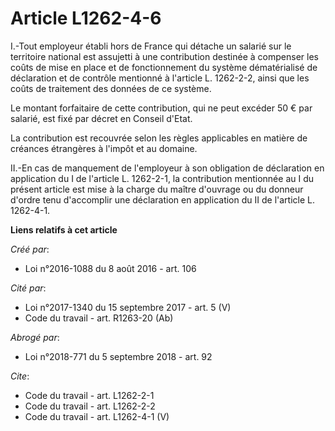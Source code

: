 # Article L1262-4-6

I.-Tout employeur établi hors de France qui détache un salarié sur le territoire national est assujetti à une contribution
destinée à compenser les coûts de mise en place et de fonctionnement du système dématérialisé de déclaration et de contrôle
mentionné à l'article L. 1262-2-2, ainsi que les coûts de traitement des données de ce système. 

Le montant forfaitaire de cette contribution, qui ne peut excéder 50 € par salarié, est fixé par décret en Conseil d'Etat. 

La contribution est recouvrée selon les règles applicables en matière de créances étrangères à l'impôt et au domaine. 

II.-En cas de manquement de l'employeur à son obligation de déclaration en application du I de l'article L. 1262-2-1, la
contribution mentionnée au I du présent article est mise à la charge du maître d'ouvrage ou du donneur d'ordre tenu
d'accomplir une déclaration en application du II de l'article L. 1262-4-1.

**Liens relatifs à cet article**

_Créé par_:

  - Loi n°2016-1088 du 8 août 2016 - art. 106

_Cité par_:

  - Loi n°2017-1340 du 15 septembre 2017 - art. 5 (V)
  - Code du travail - art. R1263-20 (Ab)

_Abrogé par_:

  - Loi n°2018-771 du 5 septembre 2018 - art. 92

_Cite_:

  - Code du travail - art. L1262-2-1
  - Code du travail - art. L1262-2-2
  - Code du travail - art. L1262-4-1 (V)
